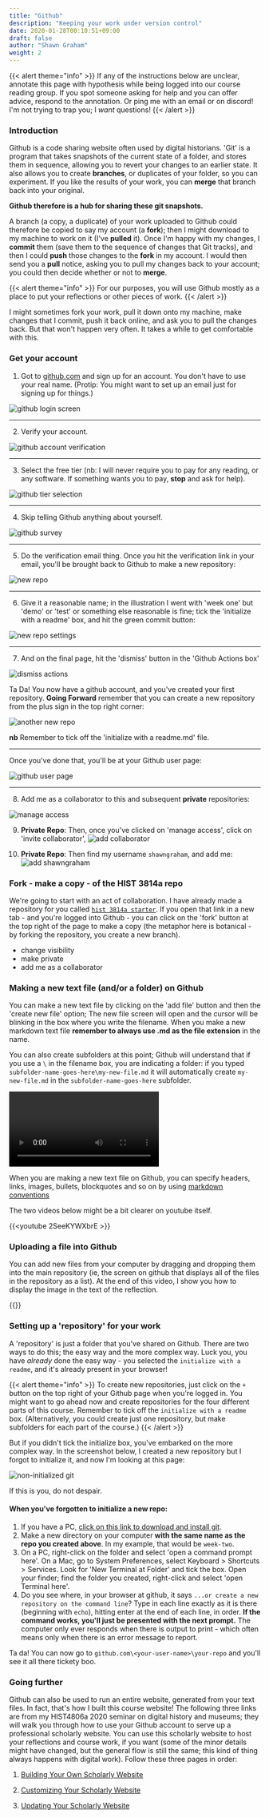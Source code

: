 ```yaml
---
title: "Github"
description: "Keeping your work under version control"
date: 2020-01-28T00:10:51+09:00
draft: false
author: "Shawn Graham"
weight: 2
---
```

{{< alert theme="info" >}}
If any of the instructions below are unclear, annotate this page with hypothesis while being logged into our course reading group. If you spot someone asking for help and you can offer advice, respond to the annotation. Or ping me with an email or on discord! I'm not trying to trap you; I _want_ questions!
{{< /alert >}}

### Introduction

Github is a code sharing website often used by digital historians. 'Git' is a program that takes snapshots of the current state of a folder, and stores them in sequence, allowing you to revert your changes to an earlier state. It also allows you to create **branches**, or duplicates of your folder, so you can experiment. If you like the results of your work, you can **merge** that branch back into your original.

**Github therefore is a hub for sharing these git snapshots.**

A branch (a copy, a duplicate) of your work uploaded to Github could therefore be copied to say my account (a **fork**); then I might download to my machine to work on it (I've **pulled** it). Once I'm happy with my changes, I **commit** them (save them to the sequence of changes that Git tracks), and then I could **push** those changes to the **fork** in my account. I would then send you a **pull** notice, asking you to pull my changes back to your account; you could then decide whether or not to **merge**.

{{< alert theme="info" >}}
For our purposes, you will use Github mostly as a place to put your reflections or other pieces of work.
{{< /alert >}}

I might sometimes fork your work, pull it down onto my machine, make changes that I commit, push it back online, and ask you to pull the changes back. But that won't happen very often. It takes a while to get comfortable with this.

### Get your account

1. Got to [github.com](http://github.com) and sign up for an account. You don't have to use your real name. (Protip: You might want to set up an email just for signing up for things.)

![github login screen](/images/github/github-signup1.png)

---

2. Verify your account.

![github account verification](/images/github/github-signup2.png)

---

3. Select the free tier (nb: I will never require you to pay for any reading, or any software. If something wants you to pay, **stop** and ask for help).

![github tier selection](/images/github/github-signup3.png)

---

4. Skip telling Github anything about yourself.

![github survey](/images/github/github-signup4.png)

---

5. Do the verification email thing. Once you hit the verification link in your email, you'll be brought back to Github to make a new repository:

![new repo](/images/github/github-new-repo.png)

---

6. Give it a reasonable name; in the illustration I went with 'week one' but 'demo' or 'test' or something else reasonable is fine; tick the 'initialize with a readme' box, and hit the green commit button:

![new repo settings](/images/github/github-new-repo-settings.png)

---

7. And on the final page, hit the 'dismiss' button in the 'Github Actions box'

![dismiss actions](/images/github/github-dismiss-actions.png)

Ta Da! You now have a github account, and you've created your first repository. **Going Forward** remember that you can create a new repository from the plus sign in the top right corner:

![another new repo](/images/github/new-repo.png)

**nb** Remember to tick off the 'initialize with a readme.md' file.

---

Once you've done that, you'll be at your Github user page:

![github user page](/images/github/github-signup5.png)

---

8. Add me as a collaborator to this and subsequent **private** repositories:

![manage access](/images/github/add-user-to-private-repo-1.png)

9. **Private Repo**: Then, once you've clicked on 'manage access', click on 'invite collaborator',
![add collaborator](/images/github/add-collaborator-to-private-repo-2.png)

10. **Private Repo**: Then find my username `shawngraham`, and add me:
![add shawngraham](/images/github/add-username-private-repo.png)

### Fork - make a copy - of the HIST 3814a repo

We're going to start with an act of collaboration. I have already made a repository for you called [`hist 3814a starter`](https://github.com/shawngraham/hist3814a-starter). If you open that link in a new tab - and you're logged into Github - you can click on the 'fork' button at the top right of the page to make a copy (the metaphor here is botanical - by forking the repository, you create a new branch).

- change visibility
- make private
- add me as a collaborator


### Making a new text file (and/or a folder) on Github

You can make a new text file by clicking on the 'add file' button and then the 'create new file' option; The new file screen will open and the cursor will be blinking in the box where you write the filename. When you make a new markdown text file **remember to always use .md as the file extension** in the name.

You can also create subfolders at this point; Github will understand that if you use a ``\`` in the filename box, you are indicating a folder: if you typed `subfolder-name-goes-here\my-new-file.md` it will automatically create `my-new-file.md` in the `subfolder-name-goes-here` subfolder.

<video controls>
  <source src="/data/subfolder.mp4" type="video /mpeg">
</video >

When you are making a new text file on Github, you can specify headers, links, images, bullets, blockquotes and so on by using [markdown conventions](https://guides.github.com/features/mastering-markdown/.)

The two videos below might be a bit clearer on youtube itself.

{{<youtube 2SeeKYWXbrE >}}

### Uploading a file into Github

You can add new files from your computer by dragging and dropping them into the main repository (ie, the screen on github that displays all of the files in the repository as a list). At the end of this video, I show you how to display the image in the text of the reflection.

{{<youtube muKAh_j3Ogs >}}

### Setting up a 'repository' for your work

A 'repository' is just a folder that you've shared on Github. There are two ways to do this; the easy way and the more complex way. Luck you, you have _already_ done the easy way - you selected the `initialize with a readme`, and it's already present in your browser!

{{< alert theme="info" >}}
To create new repositories, just click on the `+` button on the top right of your Github page when you're logged in. You might want to go ahead now and create repositories for the four different parts of this course. Remember to tick off the `initialize with a readme` box. (Alternatively, you could create just one repository, but make subfolders for each part of the course.)
{{< /alert >}}

But if you didn't tick the initialize box, you've embarked on the more complex way. In the screenshot below, I created a new repository but I forgot to initialize it, and now I'm looking at this page:

![non-initialized git](/images/github/github-complex.png)

If this is you, do not despair.

#### When you've forgotten to initialize a new repo:

1. If you have a PC, [click on this link to download and install git](https://git-scm.com/download/win).
2. Make a new directory on your computer **with the same name as the repo you created above**. In my example, that would be `week-two`.
3. On a PC, right-click on the folder and select 'open a command prompt here'. On a Mac, go to System Preferences, select Keyboard > Shortcuts > Services. Look for 'New Terminal at Folder' and tick the box. Open your finder; find the folder you created, right-click and select 'open Terminal here'.
4. Do you see where, in your browser at github, it says `...or create a new repository on the command line`? Type in each line exactly as it is there (beginning with `echo`), hitting enter at the end of each line, in order. **If the command works, you'll just be presented with the next prompt.** The computer only ever responds when there is output to print - which often means only when there is an error message to report.

Ta da! You can now go to `github.com\<your-user-name>\your-repo` and you'll see it all there tickety boo.


### Going further

Github can also be used to run an entire website, generated from your text files. In fact, that's how I built this course website! The following three links are from my HIST4806a 2020 seminar on digital history and museums; they will walk you through how to use your Github account to serve up a professional scholarly website. You can use this scholarly website to host your reflections and course work, if you want (some of the minor details might have changed, but the general flow is still the same; this kind of thing always happens with digital work). Follow these three pages in order:

1. [Building Your Own Scholarly Website](https://shawngraham.github.io/dhmuse/building-your-online-presence/)

2. [Customizing Your Scholarly Website](https://shawngraham.github.io/dhmuse/customizing-your-site/)

3. [Updating Your Scholarly Website](https://shawngraham.github.io/dhmuse/updating-your-devlogs/)
